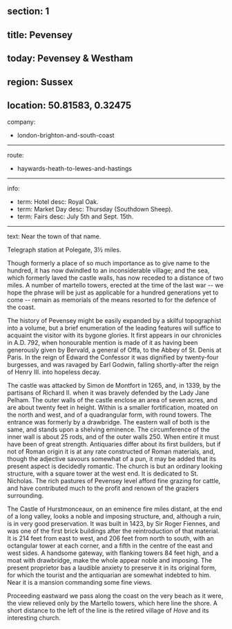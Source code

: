 section: 1
----
title: Pevensey
----
today: Pevensey & Westham
----
region: Sussex
----
location: 50.81583, 0.32475
----
company:
- london-brighton-and-south-coast
----
route:
- haywards-heath-to-lewes-and-hastings
----
info:
- term: Hotel
  desc: Royal Oak.
- term: Market Day
  desc: Thursday (Southdown Sheep).
- term: Fairs
  desc: July 5th and Sept. 15th.
----
text: Near the town of that name.

Telegraph station at Polegate, 3½ miles.

Though formerly a place of so much importance as to give name to the hundred, it has now dwindled to an inconsiderable village; and the sea, which formerly laved the castle walls, has now receded to a distance of two miles. A number of martello towers, erected at the time of the last war -- we hope the phrase will be just as applicable for a hundred generations yet to come -- remain as memorials of the means resorted to for the defence of the coast.

The history of Pevensey might be easily expanded by a skilful topographist into a volume, but a brief enumeration of the leading features will suffice to acquaint the visitor with its bygone glories. It first appears in our chronicles in A.D. 792, when honourable mention is made of it as having been generously given by Bervald, a general of Offa, to the Abbey of St. Denis at Paris. In the reign of Edward the Confessor it was dignified by twenty-four burgesses, and was ravaged by Earl Godwin, falling shortly-after the reign of Henry III. into hopeless decay.

The castle was attacked by Simon de Montfort in 1265, and, in 1339, by the partisans of Richard II. when it was bravely defended by the Lady Jane Pelham. The outer walls of the castle enclose an area of seven acres, and are about twenty feet in height. Within is a smaller fortification, moated on the north and west, and of a quadrangular form, with round towers. The entrance was formerly by a drawbridge. The eastern wall of both is the same, and stands upon a shelving eminence. The circumference of the inner wall is about 25 rods, and of the outer walls 250. When entire it must have been of great strength. Antiquaries differ about its first builders, but if not of Roman origin it is at any rate constructed of Roman materials, and, though the adjective savours somewhat of a pun, it may be added that its present aspect is decidedly romantic. The church is but an ordinary looking structure, with a square tower at the west end. It is dedicated to St. Nicholas. The rich pastures of Pevensey level afford fine grazing for cattle, and have contributed much to the profit and renown of the graziers surrounding.

The Castle of Hurstmonceaux, on an eminence fire miles distant, at the end of a long valley, looks a noble and imposing structure, and, although a ruin, is in very good preservation. It was built in 1423, by Sir Roger Fiennes, and was one of the first brick buildings after the reintroduction of that material. It is 214 feet from east to west, and 206 feet from north to south, with an octangular tower at each corner, and a fifth in the centre of the east and west sides. A handsome gateway, with flanking towers 84 feet high, and a moat with drawbridge, make the whole appear noble and imposing. The present proprietor bas a laudible anxiety to preserve it in its original form, for which the tourist and the antiquarian are somewhat indebted to him. Near it is a mansion commanding some fine views.

Proceeding eastward we pass along the coast on the very beach as it were, the view relieved only by the Martello towers, which here line the shore. A short distance to the left of the line is the retired village of *Hove* and its interesting church.
